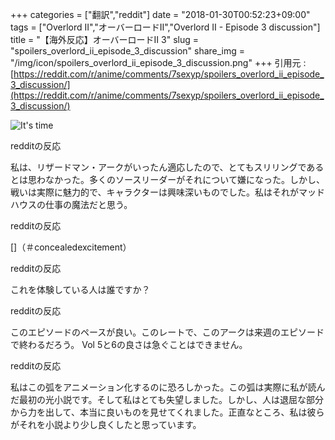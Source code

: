 +++
categories = ["翻訳","reddit"]
date = "2018-01-30T00:52:23+09:00"
tags = ["Overlord II","オーバーロードⅡ","Overlord II - Episode 3 discussion"]
title = "【海外反応】オーバーロードⅡ 3"
slug = "spoilers_overlord_ii_episode_3_discussion"
share_img = "/img/icon/spoilers_overlord_ii_episode_3_discussion.png"
+++
引用元 : [https://reddit.com/r/anime/comments/7sexyp/spoilers_overlord_ii_episode_3_discussion/](https://reddit.com/r/anime/comments/7sexyp/spoilers_overlord_ii_episode_3_discussion/)

![It's time](http://i.imgur.com/9FORM1R.png)

<p><span class="reddit-comment">redditの反応</span></p>私は、リザードマン・アークがいったん適応したので、とてもスリリングであるとは思わなかった。多くのソースリーダーがそれについて嫌になった。しかし、戦いは実際に魅力的で、キャラクターは興味深いものでした。私はそれがマッドハウスの仕事の魔法だと思う。

<p><span class="reddit-comment">redditの反応</span></p>[]（＃concealedexcitement）

<p><span class="reddit-comment">redditの反応</span></p>これを体験している人は誰ですか？

<p><span class="reddit-comment">redditの反応</span></p>このエピソードのペースが良い。このレートで、このアークは来週のエピソードで終わるだろう。 Vol 5と6の良さは急ぐことはできません。

<p><span class="reddit-comment">redditの反応</span></p>私はこの弧をアニメーション化するのに恐ろしかった。この弧は実際に私が読んだ最初の光小説です。そして私はとても失望しました。しかし、人は退屈な部分から力を出して、本当に良いものを見せてくれました。正直なところ、私は彼らがそれを小説より少し良くしたと思っています。
